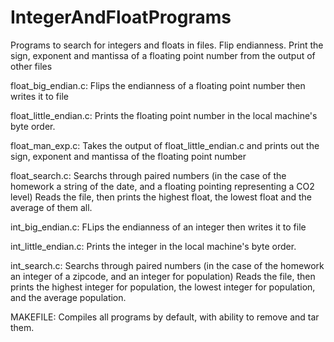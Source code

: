 IntegerAndFloatPrograms
=======================

Programs to search for integers and floats in files. Flip endianness. Print the sign, exponent and mantissa of a floating point number from the output of other files

float_big_endian.c: Flips the endianness of a floating point number then writes it to file

float_little_endian.c: Prints the floating point number in the local machine's byte order.

float_man_exp.c: Takes the output of float_little_endian.c and prints out the sign, exponent and mantissa of the floating point number

float_search.c: Searchs through paired numbers (in the case of the homework a string of the date, and a floating pointing representing a CO2 level)
Reads the file, then prints the highest float, the lowest float and the average of them all.

int_big_endian.c: FLips the endianness of an integer then writes it to file

int_little_endian.c: Prints the integer in the local machine's byte order.

int_search.c: Searchs through paired numbers (in the case of the homework an integer of a zipcode, and an integer for population)
Reads the file, then prints the highest integer for population, the lowest integer for population, and the average population.

MAKEFILE: Compiles all programs by default, with ability to remove and tar them.
